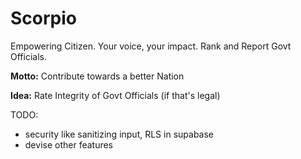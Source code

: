 # Scorpio
Empowering Citizen. Your voice, your impact. Rank and Report Govt Officials.


**Motto:** Contribute towards a better Nation

**Idea:** Rate Integrity of Govt Officials (if that's legal)

TODO:
- security like sanitizing input, RLS in supabase
- devise other features